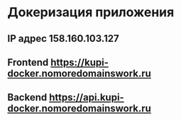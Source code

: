 # Докеризация приложения

## IP адрес 158.160.103.127
## Frontend https://kupi-docker.nomoredomainswork.ru
## Backend https://api.kupi-docker.nomoredomainswork.ru